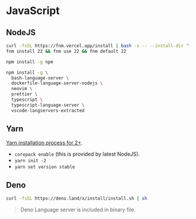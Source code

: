 # JavaScript

## NodeJS

```bash
curl -fsSL https://fnm.vercel.app/install | bash -s -- --install-dir "~/.fnm" --skip-shell
fnm install 22 && fnm use 22 && fnm default 22
```

```bash
npm install -g npm

npm install -g \
  bash-language-server \
  dockerfile-language-server-nodejs \
  neovim \
  prettier \
  typescript \
  typescript-language-server \
  vscode-langservers-extracted
```

## Yarn

[Yarn installation process for 2+](https://yarnpkg.com/getting-started/install).

- `corepack enable` (this is provided by latest NodeJS).
- `yarn init -2`
- `yarn set version stable`

## Deno

```bash
curl -fsSL https://deno.land/x/install/install.sh | sh
```

> Deno Language server is included in binary file.
